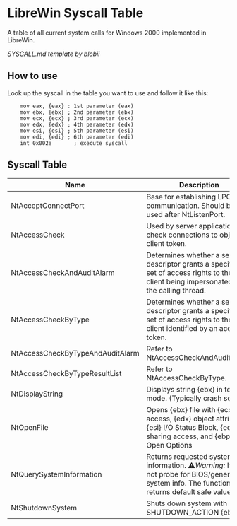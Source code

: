 # LibreWin Syscall Table

A table of all current system calls for Windows 2000 implemented in LibreWin.

*SYSCALL.md template by blobii*

## How to use

Look up the syscall in the table you want to use and follow it like this:

```
    mov eax, {eax} : 1st parameter (eax)
    mov ebx, {ebx} ; 2nd parameter (ebx)
    mov ecx, {ecx} ; 3rd parameter (ecx)
    mov edx, {edx} ; 4th parameter (edx)
    mov esi, {esi} ; 5th parameter (esi)
    mov edi, {edi} ; 6th parameter (edi)
    int 0x002e       ; execute syscall
```
## Syscall Table
|Name           |Description                               |eax       |ebx                    |ecx       |edx       |esi       |edi       |ebp|
|---------------|------------------------------------------|----------|-----------------------|----------|----------|----------|----------|-|
|NtAcceptConnectPort    |Base for establishing LPC communication. Should be used after NtListenPort.    |0x0000    |null    |null    |null    |null    |null    |null
|NtAccessCheck    |Used by server applications to check connections to object for client token.    |0x0001    |null    |null    |null    |null    |null    |null
|NtAccessCheckAndAuditAlarm|Determines whether a security descriptor grants a specified set of access rights to the client being impersonated by the calling thread.|0x0002|null|null|null|null|null|null
|NtAccessCheckByType    |Determines whether a security descriptor grants a specified set of access rights to the client identified by an access token.|0x0003|null|null|null|null|null|null
|NtAccessCheckByTypeAndAuditAlarm|Refer to NtAccessCheckAndAuditAlarm.|0x0004|null|null|null|null|null|null
|NtAccessCheckByTypeResultList|Refer to NtAccessCheckByType.|0x0005|null|null|null|null|null|null
|NtDisplayString|Displays string {ebx} in text mode. (Typically crash screen)       |0x002e      |PUNICODE_STRING        |null      |null      |null      |null      |null|
|NtOpenFile     |Opens {ebx} file with {ecx} access, {edx} object attributes, {esi} I/O Status Block, {edi} sharing access, and {ebp} Open Options|0x004f|PHANDLE|INT|POBJECT_ATTRIBUTES|PVOID|ULONG|ULONG|
|NtQuerySystemInformation|Returns requested system information. ⚠️*Warning:* It does not probe for BIOS/general system info. The function returns default safe values.    |0x007c    |PUNICODE_STRING    |0x0    |0x10000000    |null    |null    |null|
|NtShutdownSystem|Shuts down system with SHUTDOWN_ACTION {ebx}       |0x00b4      |SHUTDOWN_ACTION        |null      |null      |null      |null      |null|
